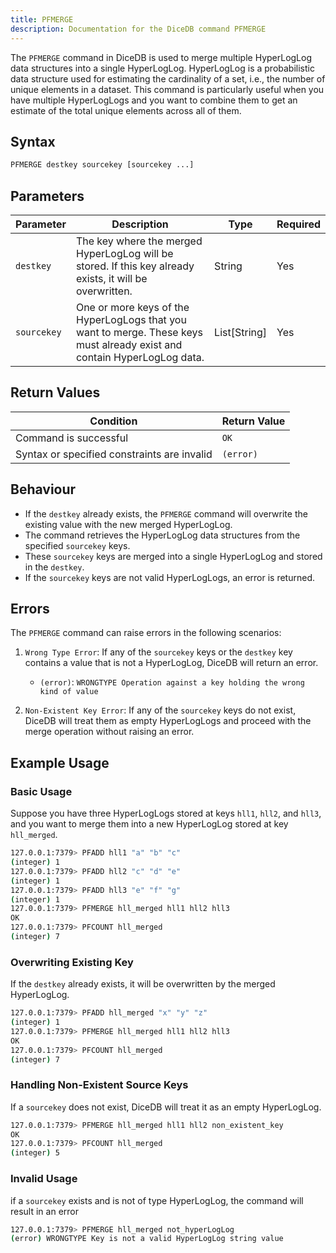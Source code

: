 ```yaml
---
title: PFMERGE
description: Documentation for the DiceDB command PFMERGE
---
```


The `PFMERGE` command in DiceDB is used to merge multiple HyperLogLog data structures into a single HyperLogLog. HyperLogLog is a probabilistic data structure used for estimating the cardinality of a set, i.e., the number of unique elements in a dataset. This command is particularly useful when you have multiple HyperLogLogs and you want to combine them to get an estimate of the total unique elements across all of them.

## Syntax

```bash
PFMERGE destkey sourcekey [sourcekey ...]
```

## Parameters

| Parameter   | Description                                                                                                              | Type         | Required |
| ----------- | ------------------------------------------------------------------------------------------------------------------------ | ------------ | -------- |
| `destkey`   | The key where the merged HyperLogLog will be stored. If this key already exists, it will be overwritten.                 | String       | Yes      |
| `sourcekey` | One or more keys of the HyperLogLogs that you want to merge. These keys must already exist and contain HyperLogLog data. | List[String] | Yes      |

## Return Values

| Condition                                   | Return Value |
| ------------------------------------------- | ------------ |
| Command is successful                       | `OK`         |
| Syntax or specified constraints are invalid | `(error)`    |

## Behaviour

- If the `destkey` already exists, the `PFMERGE` command will overwrite the existing value with the new merged HyperLogLog.
- The command retrieves the HyperLogLog data structures from the specified `sourcekey` keys.
- These `sourcekey` keys are merged into a single HyperLogLog and stored in the `destkey`.
- If the `sourcekey` keys are not valid HyperLogLogs, an error is returned.

## Errors

The `PFMERGE` command can raise errors in the following scenarios:

1. `Wrong Type Error`: If any of the `sourcekey` keys or the `destkey` key contains a value that is not a HyperLogLog, DiceDB will return an error.

   - `(error)`: `WRONGTYPE Operation against a key holding the wrong kind of value`

2. `Non-Existent Key Error`: If any of the `sourcekey` keys do not exist, DiceDB will treat them as empty HyperLogLogs and proceed with the merge operation without raising an error.

## Example Usage

### Basic Usage

Suppose you have three HyperLogLogs stored at keys `hll1`, `hll2`, and `hll3`, and you want to merge them into a new HyperLogLog stored at key `hll_merged`.

```bash
127.0.0.1:7379> PFADD hll1 "a" "b" "c"
(integer) 1
127.0.0.1:7379> PFADD hll2 "c" "d" "e"
(integer) 1
127.0.0.1:7379> PFADD hll3 "e" "f" "g"
(integer) 1
127.0.0.1:7379> PFMERGE hll_merged hll1 hll2 hll3
OK
127.0.0.1:7379> PFCOUNT hll_merged
(integer) 7
```

### Overwriting Existing Key

If the `destkey` already exists, it will be overwritten by the merged HyperLogLog.

```bash
127.0.0.1:7379> PFADD hll_merged "x" "y" "z"
(integer) 1
127.0.0.1:7379> PFMERGE hll_merged hll1 hll2 hll3
OK
127.0.0.1:7379> PFCOUNT hll_merged
(integer) 7
```

### Handling Non-Existent Source Keys

If a `sourcekey` does not exist, DiceDB will treat it as an empty HyperLogLog.

```bash
127.0.0.1:7379> PFMERGE hll_merged hll1 hll2 non_existent_key
OK
127.0.0.1:7379> PFCOUNT hll_merged
(integer) 5
```

### Invalid Usage

if a `sourcekey` exists and is not of type HyperLogLog, the command will result in an error

```bash
127.0.0.1:7379> PFMERGE hll_merged not_hyperLogLog
(error) WRONGTYPE Key is not a valid HyperLogLog string value

```
